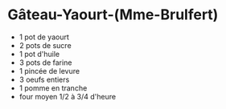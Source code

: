 # Gâteau-Yaourt-\(Mme-Brulfert\)

* 1 pot de yaourt
* 2 pots de sucre
* 1 pot d'huile
* 3 pots de farine
* 1 pincée de levure
* 3 oeufs entiers
* 1 pomme en tranche
* four moyen 1/2 à 3/4 d'heure 

